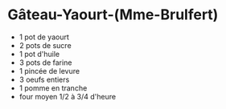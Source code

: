 # Gâteau-Yaourt-\(Mme-Brulfert\)

* 1 pot de yaourt
* 2 pots de sucre
* 1 pot d'huile
* 3 pots de farine
* 1 pincée de levure
* 3 oeufs entiers
* 1 pomme en tranche
* four moyen 1/2 à 3/4 d'heure 

